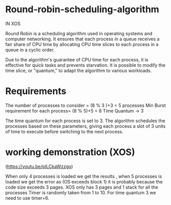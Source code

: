 # Round-robin-scheduling-algorithm
IN XOS

Round Robin is a scheduling algorithm used in operating systems and computer networking. It ensures that each process in a queue receives a fair share of CPU time by allocating CPU time slices to each process in a queue in a cyclic order. 

Due to the algorithm's guarantee of CPU time for each process, it is effective for quick tasks and prevents starvation. 
It is possible to modify the time slice, or "quantum," to adapt the algorithm to various workloads.

# Requirements
The number of processes to consider = (8 % 3 )+3 = 5 processes
Min Burst requirement for each process= (8 % 5)+5 = 8
Time Quantum -> 3

The time quantum for each process is set to 3. The algorithm schedules the processes based on
these parameters, giving each process a slot of 3 units of time to execute before switching to the
next process.

# working demonstration (XOS)
(https://youtu.be/plLCkaWzzgo)

When only 4 processes is loaded we get the results , when 5 processes is loaded we get the error
as (OS exceeds block 1) it is probably because the code size exceeds 3 pages. 
XOS only has 3 pages and 1 stack for all the processes Timer is randomly taken from 1 to 10. 
For time quantum 3 we need to use timer=6.

